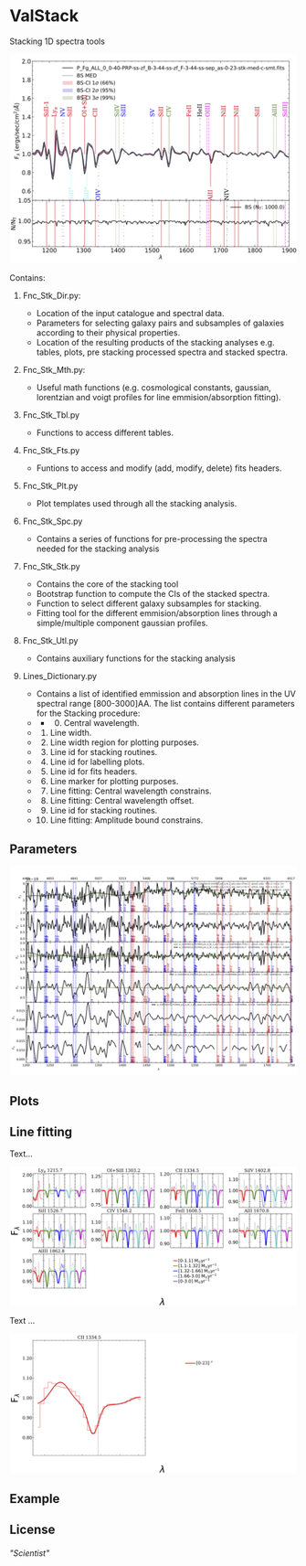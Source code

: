 # ValStack
Stacking 1D spectra tools

![Alt text](./Images/bootstrap.jpg?raw=true "Stacked spectra computed through median values including CIs.")

Contains:

1. Fnc_Stk_Dir.py:
   - Location of the input catalogue and spectral data. 
   - Parameters for selecting galaxy pairs and subsamples of galaxies according to their physical properties. 
   - Location of the resulting products of the stacking analyses e.g. tables, plots, pre stacking processed spectra and stacked spectra.

2. Fnc_Stk_Mth.py:
   - Useful math functions (e.g. cosmological constants, gaussian, lorentzian and voigt profiles for line emmision/absorption fitting).

3. Fnc_Stk_Tbl.py 
   - Functions to access different tables. 

4. Fnc_Stk_Fts.py 
   - Funtions to access and modify (add, modify, delete) fits headers.

5. Fnc_Stk_Plt.py
   - Plot templates used through all the stacking analysis. 

6. Fnc_Stk_Spc.py 
   - Contains a series of functions for pre-processing the spectra needed for the stacking analysis

7. Fnc_Stk_Stk.py 
   - Contains the core of the stacking tool
   - Bootstrap function to compute the CIs of the stacked spectra. 
   - Function to select different galaxy subsamples for stacking.
   - Fitting tool for the different emmision/absorption lines through a simple/multiple component gaussian profiles.

8. Fnc_Stk_Utl.py 
   - Contains auxiliary functions for the stacking analysis


9. Lines_Dictionary.py 
   - Contains a list of identified emmission and absorption lines in the UV spectral range [800-3000]AA. The list contains different parameters for the Stacking procedure:
   - - 0. Central wavelength.
   - 1. Line width.
   - 2. Line width region for plotting purposes.
   - 3. Line id for stacking routines. 
   - 4. Line id for labelling plots.
   - 5. Line id for fits headers.
   - 6. Line marker for plotting purposes.
   - 7. Line fitting: Central wavelength constrains.
   - 8. Line fitting: Central wavelength offset.
   - 9. Line id for stacking routines.
   - 10. Line fitting: Amplitude bound constrains.


## Parameters
![Alt text](./Images/step.jpg?raw=true "Pre-processing of stacked spetra.")
## Plots
## Line fitting
Text...

![Alt text](./Images/FitSingle.jpg?raw=true "Pre-processing of stacked spetra.")

Text ...

![Alt text](./Images/FitMultiple.jpg?raw=true "Pre-processing of stacked spetra.")
## Example
## License
###### "Scientist"



